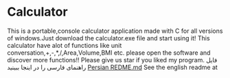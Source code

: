 # Calculator
This is a portable,console calculator application made with C for all versions of windows.Just download the calculator.exe file and start using it!
This calculator have alot of functions like unit conversation,+,-,*,/,Area,Volume,BMI etc.
please open the software and discover more functions!!
Please give us star if you liked my program.
فایل راهنمای فارسی را در اینجا ببینید [Persian REDME.md](https://github.com/AliAgaAbd/Calculator/blob/e8388397f4c3df044a9f74854ea1cb0a91b729b8/Persian%20REDME.md)
See the english readme at
